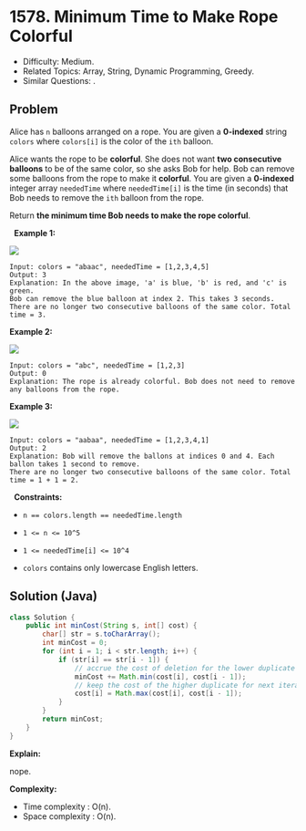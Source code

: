 # 1578. Minimum Time to Make Rope Colorful

- Difficulty: Medium.
- Related Topics: Array, String, Dynamic Programming, Greedy.
- Similar Questions: .

## Problem

Alice has ```n``` balloons arranged on a rope. You are given a **0-indexed** string ```colors``` where ```colors[i]``` is the color of the ```ith``` balloon.

Alice wants the rope to be **colorful**. She does not want **two consecutive balloons** to be of the same color, so she asks Bob for help. Bob can remove some balloons from the rope to make it **colorful**. You are given a **0-indexed** integer array ```neededTime``` where ```neededTime[i]``` is the time (in seconds) that Bob needs to remove the ```ith``` balloon from the rope.

Return **the **minimum time** Bob needs to make the rope **colorful****.

 
**Example 1:**

![](https://assets.leetcode.com/uploads/2021/12/13/ballon1.jpg)

```
Input: colors = "abaac", neededTime = [1,2,3,4,5]
Output: 3
Explanation: In the above image, 'a' is blue, 'b' is red, and 'c' is green.
Bob can remove the blue balloon at index 2. This takes 3 seconds.
There are no longer two consecutive balloons of the same color. Total time = 3.
```

**Example 2:**

![](https://assets.leetcode.com/uploads/2021/12/13/balloon2.jpg)

```
Input: colors = "abc", neededTime = [1,2,3]
Output: 0
Explanation: The rope is already colorful. Bob does not need to remove any balloons from the rope.
```

**Example 3:**

![](https://assets.leetcode.com/uploads/2021/12/13/balloon3.jpg)

```
Input: colors = "aabaa", neededTime = [1,2,3,4,1]
Output: 2
Explanation: Bob will remove the ballons at indices 0 and 4. Each ballon takes 1 second to remove.
There are no longer two consecutive balloons of the same color. Total time = 1 + 1 = 2.
```

 
**Constraints:**


	
- ```n == colors.length == neededTime.length```
	
- ```1 <= n <= 10^5```
	
- ```1 <= neededTime[i] <= 10^4```
	
- ```colors``` contains only lowercase English letters.



## Solution (Java)

```java
class Solution {
    public int minCost(String s, int[] cost) {
        char[] str = s.toCharArray();
        int minCost = 0;
        for (int i = 1; i < str.length; i++) {
            if (str[i] == str[i - 1]) {
                // accrue the cost of deletion for the lower duplicate
                minCost += Math.min(cost[i], cost[i - 1]);
                // keep the cost of the higher duplicate for next iteration
                cost[i] = Math.max(cost[i], cost[i - 1]);
            }
        }
        return minCost;
    }
}
```

**Explain:**

nope.

**Complexity:**

* Time complexity : O(n).
* Space complexity : O(n).
